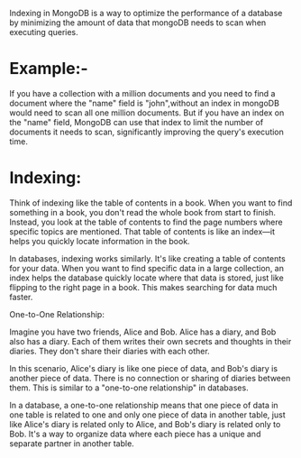 Indexing in MongoDB is a way to optimize the performance of a database by minimizing the amount of data that mongoDB needs to scan when executing queries.
# Example:-
If you have a collection with a million documents and you need to find a document where the "name" field is "john",without an index in mongoDB would need to scan all one million documents. But if you have an index on the "name" field, MongoDB can use that index to limit the number of documents it needs to scan, significantly improving the query's execution time.


# Indexing:

Think of indexing like the table of contents in a book. When you want to find something in a book, you don't read the whole book from start to finish. Instead, you look at the table of contents to find the page numbers where specific topics are mentioned. That table of contents is like an index—it helps you quickly locate information in the book.

In databases, indexing works similarly. It's like creating a table of contents for your data. When you want to find specific data in a large collection, an index helps the database quickly locate where that data is stored, just like flipping to the right page in a book. This makes searching for data much faster.

One-to-One Relationship:

Imagine you have two friends, Alice and Bob. Alice has a diary, and Bob also has a diary. Each of them writes their own secrets and thoughts in their diaries. They don't share their diaries with each other.

In this scenario, Alice's diary is like one piece of data, and Bob's diary is another piece of data. There is no connection or sharing of diaries between them. This is similar to a "one-to-one relationship" in databases.

In a database, a one-to-one relationship means that one piece of data in one table is related to one and only one piece of data in another table, just like Alice's diary is related only to Alice, and Bob's diary is related only to Bob. It's a way to organize data where each piece has a unique and separate partner in another table.